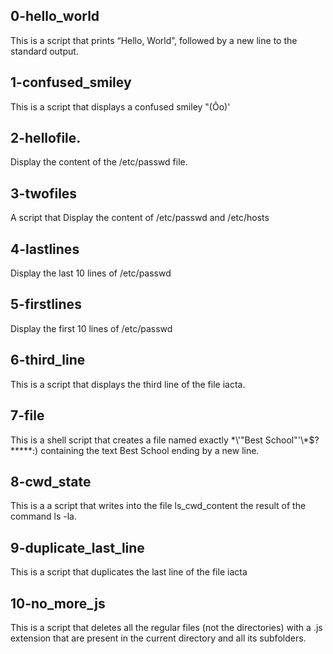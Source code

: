 ## 0-hello_world
This is  a script that prints “Hello, World”, followed by a new line to the standard output.

## 1-confused_smiley
This is a script that displays a confused smiley "(Ôo)'

## 2-hellofile.
Display the content of the /etc/passwd file.

## 3-twofiles

A script that Display the content of /etc/passwd and /etc/hosts

## 4-lastlines
Display the last 10 lines of /etc/passwd

## 5-firstlines
Display the first 10 lines of /etc/passwd

## 6-third_line
This is a script that displays the third line of the file iacta.

## 7-file
This is a shell script that creates a file named exactly \*\\'"Best School"\'\\*$\?\*\*\*\*\*:) containing the text Best School ending by a new line.

## 8-cwd_state
This is a a script that writes into the file ls_cwd_content the result of the command ls -la.

## 9-duplicate_last_line
This is a script that duplicates the last line of the file iacta

## 10-no_more_js
This is a script that deletes all the regular files (not the directories) with a .js extension that are present in the current directory and all its subfolders.

